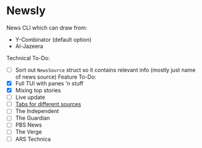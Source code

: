 # Newsly
News CLI which can draw from:
 - Y-Combinator (default option)
 - Al-Jazeera

Technical To-Do:
 - [ ] Sort out `NewsSource` struct so it contains relevant info (mostly just name of news source)
Feature To-Do:
 - [x] Full TUI with panes 'n stuff
 - [x] Mixing top stories
 - [ ] Live update
 - [ ] [Tabs for different sources](https://github.com/deinstapel/cursive-tabs)
 - [ ] The Independent
 - [ ] The Guardian
 - [ ] PBS News
 - [ ] The Verge
 - [ ] ARS Technica
